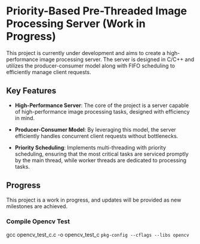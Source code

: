 # Priority-Based Pre-Threaded Image Processing Server (Work in Progress)

This project is currently under development and aims to create a high-performance image processing server. The server is designed in C/C++ and utilizes the producer-consumer model along with FIFO scheduling to efficiently manage client requests.

## Key Features

- **High-Performance Server**: The core of the project is a server capable of high-performance image processing tasks, designed with efficiency in mind.
  
- **Producer-Consumer Model**: By leveraging this model, the server efficiently handles concurrent client requests without bottlenecks.
  
- **Priority Scheduling**: Implements multi-threading with priority scheduling, ensuring that the most critical tasks are serviced promptly by the main thread, while worker threads are dedicated to processing tasks.

## Progress

This project is a work in progress, and updates will be provided as new milestones are achieved.

### Compile Opencv Test
gcc opencv_test_c.c -o opencv_test_c `pkg-config --cflags --libs opencv`

